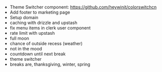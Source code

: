 - Theme Switcher component: https://github.com/heywinit/colorswitchcn
- Add footer to marketing page
- Setup domain
- caching with drizzle and upstash
- fix menu items in clerk user component
- rate limit with upstash
- full moon
- chance of outside recess (weather)
- not in the mood
- countdown until next break
- theme switcher
- breaks are, thanksgiving, winter, spring
